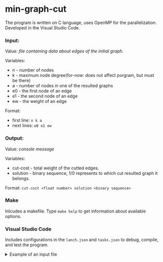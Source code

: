 # min-graph-cut
The program is written on C language, uses OpenMP for the parallelization. Developed in the Visual Studio Code. 

### Input:  
Value: *file containing data about edges of the initial graph*.

Variables:
- n - number of nodes
- k - maximum node degree(for-now: does not affect porgram, but must be there)
- a - number of nodes in one of the resulted graphs
- e0 - the first node of an edge
- e1 - the second node of an edge
- ew - the weight of an edge

Format:
* first line: `n k a`
* next lines: `e0 e1 ew`

### Output:
Value: *console message*

Variables:
- cut-cost - total weight of the cutted edges.
- solution - binary sequence, 1/0 represents to which cut resulted graph it belongs. 

Format:
    `cut-cost <float number> solution <binary sequence>` 

### Make

Inlcudes a makefile. Type `make help` to get information about available options.

### Visual Studio Code

Includes configurations in the `lanch.json` and `tasks.json` to debug, compile, and test the program.   


<details>
    <summary> Example of an input file </summary>

```
20 10 5
   0    5   0.3810
   0    6   0.9090
   0    8   0.8480
   0   14   0.9380
   0   17   0.9400
   0   19   0.4980
   1    2   0.2240
   1    3   0.1830
   1    4   0.8960
   1    6   0.3730
   1    8   0.8630
   1    9   0.1100
   1   12   0.6830
   1   13   0.2430
   1   17   0.1190
   1   18   0.4860
   2    5   0.7410
   2    7   0.9540
   2    9   0.3180
   2   11   0.3300
   2   18   0.2050
   2   19   0.9300
   3    4   0.5910
   3    5   0.3970
   3    6   0.9520
   3    7   0.8880
   3    8   0.3450
   3    9   0.3140
   3   10   0.5890
   3   11   0.8000
   3   12   0.4510
   3   13   0.2960
   3   15   0.3620
   3   18   0.2140
   4    5   0.5720
   4    6   0.4230
   4    8   0.2920
   4   11   0.9780
   4   15   0.6770
   4   16   0.5260
   4   17   0.4160
   4   19   0.2510
   5    6   0.9500
   5    7   0.9400
   5    8   0.8400
   5    9   0.9030
   5   11   0.1350
   5   14   0.5430
   5   18   0.9400
   5   19   0.6310
   6    7   0.7240
   6    9   0.5890
   6   10   0.2900
   6   11   0.8620
   6   13   0.3980
   6   14   0.3940
   6   17   0.9490
   6   18   0.3570
   7   13   0.7350
   7   18   0.5100
   7   19   0.4520
   8   10   0.3170
   8   11   0.4930
   8   12   0.5820
   8   13   0.1320
   9   10   0.5890
   9   11   0.2130
   9   13   0.8280
   9   14   0.2120
   9   19   0.7940
  10   11   0.4930
  10   12   0.1810
  10   14   0.9010
  10   15   0.9280
  10   16   0.4250
  10   18   0.3880
  11   13   0.1690
  11   14   0.6420
  11   15   0.5480
  11   16   0.9390
  11   17   0.8290
  12   14   0.8680
  12   15   0.1570
  12   16   0.5850
  12   17   0.2380
  12   18   0.8100
  12   19   0.8840
  13   15   0.4540
  13   16   0.5700
  13   18   0.8410
  13   19   0.6790
  14   16   0.5450
  14   18   0.8370
  14   19   0.2170
  16   17   0.5280
  16   18   0.7950
  16   19   0.3470
  17   18   0.4100
  17   19   0.4550
  18   19   0.7340
```
</details>

